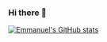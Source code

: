 ### Hi there 👋
[![Emmanuel's GitHub stats](https://github-readme-stats.vercel.app/api?username=Emmanuel-Roy)](https://github-readme-stats.vercel.app/api?username=anuraghazra&show_icons=true&theme=midnight-purple)

<!--
**Emmanuel-Roy/Emmanuel-Roy** is a ✨ _special_ ✨ repository because its `README.md` (this file) appears on your GitHub profile.

Here are some ideas to get you started:

- 🔭 I’m currently working on ...
- 🌱 I’m currently learning ...
- 👯 I’m looking to collaborate on ...
- 🤔 I’m looking for help with ...
- 💬 Ask me about ...
- 📫 How to reach me: ...
- 😄 Pronouns: ...
- ⚡ Fun fact: ...
-->
